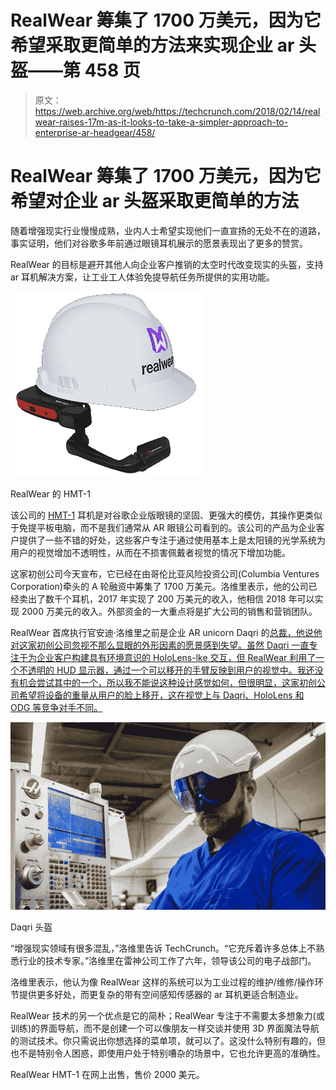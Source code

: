# RealWear 筹集了 1700 万美元，因为它希望采取更简单的方法来实现企业 ar 头盔——第 458 页

> 原文：<https://web.archive.org/web/https://techcrunch.com/2018/02/14/realwear-raises-17m-as-it-looks-to-take-a-simpler-approach-to-enterprise-ar-headgear/458/>

# RealWear 筹集了 1700 万美元，因为它希望对企业 ar 头盔采取更简单的方法

随着增强现实行业慢慢成熟，业内人士希望实现他们一直宣扬的无处不在的道路，事实证明，他们对谷歌多年前通过眼镜耳机展示的愿景表现出了更多的赞赏。

RealWear 的目标是避开其他人向企业客户推销的太空时代改变现实的头盔，支持 ar 耳机解决方案，让工业工人体验免提导航任务所提供的实用功能。

![](img/f964826a012b44d9793bc29f399443de.png)

RealWear 的 HMT-1

该公司的 [HMT-1](https://web.archive.org/web/20190401222326/https://shop.realwear.com/collections/hmt/products/hmt-1) 耳机是对谷歌企业版眼镜的坚固、更强大的模仿，其操作更类似于免提平板电脑，而不是我们通常从 AR 眼镜公司看到的。该公司的产品为企业客户提供了一些不错的好处，这些客户专注于通过使用基本上是太阳镜的光学系统为用户的视觉增加不透明性，从而在不损害佩戴者视觉的情况下增加功能。

这家初创公司今天宣布，它已经在由哥伦比亚风险投资公司(Columbia Ventures Corporation)牵头的 A 轮融资中筹集了 1700 万美元。洛维里表示，他的公司已经卖出了数千个耳机，2017 年实现了 200 万美元的收入，他相信 2018 年可以实现 2000 万美元的收入。外部资金的一大重点将是扩大公司的销售和营销团队。

RealWear 首席执行官安迪·洛维里之前是企业 AR unicorn Daqri 的[总裁，他说他对这家初创公司忽视不那么显眼的外形因素的愿景感到失望。虽然 Daqri 一直专注于为企业客户构建具有环境意识的 HoloLens-lke 交互，但 RealWear 利用了一个不透明的 HUD 显示器，通过一个可以移开的手臂反映到用户的视觉中。我还没有机会尝试其中的一个，所以我不能说这种设计感觉如何，但很明显，这家初创公司希望将设备的重量从用户的脸上移开，这在视觉上与 Daqri、HoloLens 和 ODG 等竞争对手不同。](https://web.archive.org/web/20190401222326/https://beta.techcrunch.com/2014/06/05/ar-startup-daqri-hires-ex-raytheon-exec-andy-lowery-as-it-expands-sales-to-industrial-clients/)

![](img/118d9ab008e3045aab42f623aacbd3c5.png)

Daqri 头盔

“增强现实领域有很多混乱，”洛维里告诉 TechCrunch。“它充斥着许多总体上不熟悉行业的技术专家。”洛维里在雷神公司工作了六年，领导该公司的电子战部门。

洛维里表示，他认为像 RealWear 这样的系统可以为工业过程的维护/维修/操作环节提供更多好处，而更复杂的带有空间感知传感器的 ar 耳机更适合制造业。

RealWear 技术的另一个优点是它的简朴；RealWear 专注于不需要太多想象力(或训练)的界面导航，而不是创建一个可以像朋友一样交谈并使用 3D 界面魔法导航的测试技术。你只需说出你想选择的菜单项，就可以了。这没什么特别有趣的，但也不是特别令人困惑，即使用户处于特别嘈杂的场景中，它也允许更高的准确性。

RealWear HMT-1 在网上出售，售价 2000 美元。